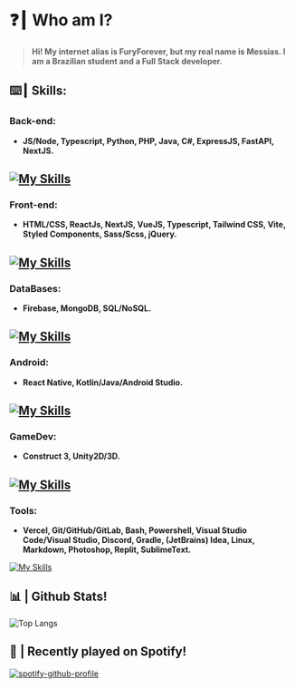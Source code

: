 # ❓┃ Who am I?
> **Hi! My internet alias is FuryForever, but my real name is Messias. I am a Brazilian student and a Full Stack developer.**

## ⌨️┃ Skills:

### Back-end:
+ **JS/Node, Typescript, Python, PHP, Java, C#, ExpressJS, FastAPI, NextJS.**

[![My Skills](https://skillicons.dev/icons?i=js,nodejs,typescript,python,php,java,cs,expressjs,fastapi,nextjs)](https://skillicons.dev)
---
### Front-end:
+ **HTML/CSS, ReactJs, NextJS, VueJS, Typescript, Tailwind CSS, Vite, Styled Components, Sass/Scss, jQuery.**

[![My Skills](https://skillicons.dev/icons?i=html,css,react,nextjs,vuejs,typescript,tailwind,vite,styledcomponents,sass,scss,jquery)](https://skillicons.dev)
---
### DataBases:
+ **Firebase, MongoDB, SQL/NoSQL.**

[![My Skills](https://skillicons.dev/icons?i=firebase,mongodb,mysql,postgresql,sqlite)](https://skillicons.dev)
---
### Android:
+ **React Native, Kotlin/Java/Android Studio.**

[![My Skills](https://skillicons.dev/icons?i=react,kotlin,java,androidstudio)](https://skillicons.dev)
---
### GameDev:
+ **Construct 3, Unity2D/3D.**

[![My Skills](https://skillicons.dev/icons?i=unity)](https://skillicons.dev)
---
### Tools:
+ **Vercel, Git/GitHub/GitLab, Bash, Powershell, Visual Studio Code/Visual Studio, Discord, Gradle, (JetBrains) Idea, Linux, Markdown, Photoshop, Replit, SublimeText.**

[![My Skills](https://skillicons.dev/icons?i=vercel,git,github,gitlab,bash,powershell,vscode,visualstudio,discord,gradle,idea,linux,md,ps,replit)](https://skillicons.dev)
## 📊 | Github Stats!

<!-- ![Furyforever's Github Stats](https://github-readme-stats.vercel.app/api?username=Furyforev3r&count_private=true&show_icons=true&theme=dracula) -->

![Top Langs](https://github-readme-stats.vercel.app/api/top-langs/?username=Furyforev3r&layout=compact&theme=dracula)

## 🎵 | Recently played on Spotify!
[![spotify-github-profile](https://spotify-github-profile.vercel.app/api/view?uid=zc80ofmfaed1nk2xijgr5ue4u&cover_image=true&theme=default&show_offline=false&background_color=1a1a1a&interchange=true&bar_color=ebebeb&bar_color_cover=true)](https://spotify-github-profile.vercel.app/api/view?uid=zc80ofmfaed1nk2xijgr5ue4u&redirect=true)

<!-- [![Furyforev3r's wakatime stats](https://github-readme-stats.vercel.app/api/wakatime?username=Furyforev3r&layout=compact)](https://github.com/anuraghazra/github-readme-stats) -->
